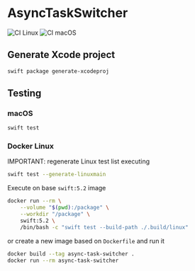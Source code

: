 # AsyncTaskSwitcher

![CI Linux](https://github.com/horothesun/AsyncTaskSwitcher/workflows/CI%20Linux/badge.svg)
![CI macOS](https://github.com/horothesun/AsyncTaskSwitcher/workflows/CI%20macOS/badge.svg)

## Generate Xcode project

```bash
swift package generate-xcodeproj
```

## Testing

### macOS

```bash
swift test
```

### Docker Linux

IMPORTANT: regenerate Linux test list executing

```bash
swift test --generate-linuxmain
```

Execute on base `swift:5.2` image

```bash
docker run --rm \
    --volume "$(pwd):/package" \
    --workdir "/package" \
    swift:5.2 \
    /bin/bash -c "swift test --build-path ./.build/linux"
```

or create a new image based on `Dockerfile` and run it

```bash
docker build --tag async-task-switcher .
docker run --rm async-task-switcher
```
